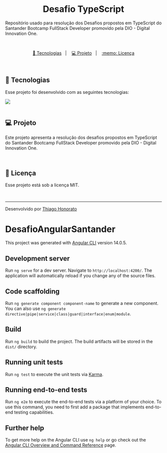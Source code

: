 <h1 align="center"> Desafio TypeScript </h1>

Repositório usado para resolução dos Desafios propostos em TypeScript do Santander Bootcamp FullStack Developer promovido pela DIO - Digital Innovation One.

<br>

<p align="center">
  <a href="#-tecnologias">🚀 Tecnologias</a>&nbsp;&nbsp;&nbsp;|&nbsp;&nbsp;&nbsp;
  <a href="#-projeto">💻 Projeto</a>&nbsp;&nbsp;&nbsp;|&nbsp;&nbsp;&nbsp;
  <a href="#memo-licença">:memo: Licença</a>
</p>

<br>

## 🚀 Tecnologias

Esse projeto foi desenvolvido com as seguintes tecnologias:
<div>
<img src="https://img.shields.io/badge/TypeScript-007ACC?style=for-the-badge&logo=typescript&logoColor=white"> 

</div>

<br>

## 💻 Projeto

Este projeto apresenta a resolução dos desafios propostos em TypeScript do Santander Bootcamp FullStack Developer promovido pela DIO - Digital Innovation One.

<br>

## :memo: Licença

Esse projeto está sob a licença MIT.

<br>

---

Desenvolvido por [Thiago Honorato](https://www.linkedin.com/in/honoratothiago/)



# DesafioAngularSantander

This project was generated with [Angular CLI](https://github.com/angular/angular-cli) version 14.0.5.

## Development server

Run `ng serve` for a dev server. Navigate to `http://localhost:4200/`. The application will automatically reload if you change any of the source files.

## Code scaffolding

Run `ng generate component component-name` to generate a new component. You can also use `ng generate directive|pipe|service|class|guard|interface|enum|module`.

## Build

Run `ng build` to build the project. The build artifacts will be stored in the `dist/` directory.

## Running unit tests

Run `ng test` to execute the unit tests via [Karma](https://karma-runner.github.io).

## Running end-to-end tests

Run `ng e2e` to execute the end-to-end tests via a platform of your choice. To use this command, you need to first add a package that implements end-to-end testing capabilities.

## Further help

To get more help on the Angular CLI use `ng help` or go check out the [Angular CLI Overview and Command Reference](https://angular.io/cli) page.
